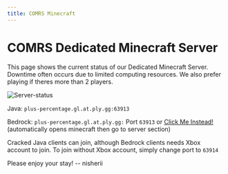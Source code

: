 ```yaml
---
title: COMRS Minecraft
---
```


# COMRS Dedicated Minecraft Server
This page shows the current status of our Dedicated Minecraft Server. Downtime often occurs due to limited computing resources. We also prefer playing if theres more than 2 players.

![Server-status](https://mcapi.us/server/image?ip=plus-percentage.gl.at.ply.gg&port=63913&theme=dark&title=)

Java: `plus-percentage.gl.at.ply.gg:63913`

Bedrock: `plus-percentage.gl.at.ply.gg:` 
Port `63913` or [Click Me Instead!](minecraft:?addExternalServer=COMRS|plus-percentage.gl.at.ply.gg:63913) (automatically opens minecraft then go to server section)


Cracked Java clients can join, although Bedrock clients needs Xbox account to join. To join without Xbox account, simply change port to `63914`


Please enjoy your stay!
-- nisherii
